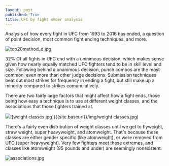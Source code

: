 ```yaml
---
layout: post
published: True
title: UFC by fight ender analysis
---
```


Analysis of how every fight in UFC from 1993 to 2016 has ended, a question of point decision, most common fight ending techniques, and more.


![top20method_d.jpg]({{site.baseurl}}/img/top20method_d.jpg)


32% Of all fights in UFC end with a uninimous decision, which makes sense given how nearly equally matched UFC fighters tend to be in skill level and size. Following behind a unanimous decision, punch combos are the most common, even more than other judge decisions. Submission techniques beat out most strikes for frequency in ending a fight, but still make up a minority compared to strikes comunulatively. 

There are two fairly large factors that might affect how a fight ends, those being how easy a technique is to use at different weight classes, and the associations that those fighters trained at.

![]({{site.baseurl}}/img/weight%20classes.jpg)![weight classes.jpg]({{site.baseurl}}/img/weight classes.jpg)


There's a fairly even distribution of weight classes until we get to flyweight, straw weight, super heavyweight, and atomweight. That's because these classes are either gender specific (like atomweight), or were removed from UFC (super heavyweight). Very few fighters meet these extremes, and classes like atomweight (95 pounds and under) are seemingly nonexistent. 

![associations.jpg]({{site.baseurl}}/img/associations.jpg)



